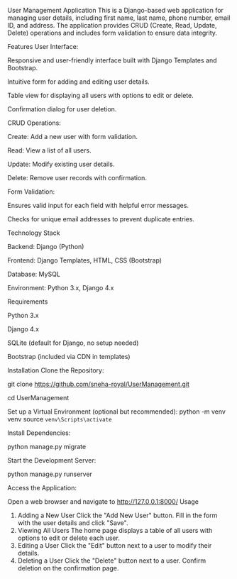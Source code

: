 User Management Application
This is a Django-based web application for managing user details, including first name, last name, phone number, email ID, and address. The application provides CRUD (Create, Read, Update, Delete) operations and includes form validation to ensure data integrity.



Features
User Interface:

Responsive and user-friendly interface built with Django Templates and Bootstrap.

Intuitive form for adding and editing user details.

Table view for displaying all users with options to edit or delete.

Confirmation dialog for user deletion.

CRUD Operations:


Create: Add a new user with form validation.

Read: View a list of all users.

Update: Modify existing user details.

Delete: Remove user records with confirmation.

Form Validation:

Ensures valid input for each field with helpful error messages.

Checks for unique email addresses to prevent duplicate entries.


Technology Stack

Backend: Django (Python)

Frontend: Django Templates, HTML, CSS (Bootstrap)

Database:  MySQL

Environment: Python 3.x, Django 4.x


Requirements

Python 3.x

Django 4.x

SQLite (default for Django, no setup needed)

Bootstrap (included via CDN in templates)


Installation
Clone the Repository:

git clone https://github.com/sneha-royal/UserManagement.git

cd UserManagement

Set up a Virtual Environment (optional but recommended):
python -m venv venv
source `venv\Scripts\activate`

Install Dependencies:

python manage.py migrate

Start the Development Server:

python manage.py runserver

Access the Application:

Open a web browser and navigate to http://127.0.0.1:8000/
Usage
1. Adding a New User
Click the "Add New User" button.
Fill in the form with the user details and click "Save".
2. Viewing All Users
The home page displays a table of all users with options to edit or delete each user.
3. Editing a User
Click the "Edit" button next to a user to modify their details.
4. Deleting a User
Click the "Delete" button next to a user. Confirm deletion on the confirmation page.

